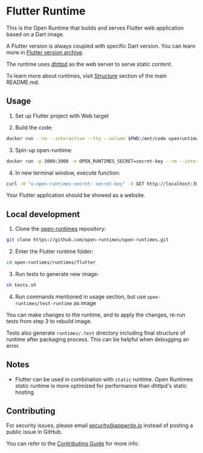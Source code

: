 # Flutter Runtime

This is the Open Runtime that builds and serves Flutter web application based on a Dart image.

A Flutter version is always coupled with specific Dart version. You can learn more in [Flutter version archive](https://docs.flutter.dev/release/archive#stable-channel-linux).

The runtime uses [dhttpd](https://pub.dev/packages/dhttpd) as the web server to serve static content.

To learn more about runtimes, visit [Structure](https://github.com/open-runtimes/open-runtimes#structure) section of the main README.md.

## Usage

1. Set up Flutter project with Web target

2. Build the code:

```bash
docker run --rm --interactive --tty --volume $PWD:/mnt/code openruntimes/dart:v4-2.15 sh helpers/build.sh
```

3. Spin-up open-runtime:

```bash
docker run -p 3000:3000 -e OPEN_RUNTIMES_SECRET=secret-key --rm --interactive --tty --volume $PWD/code.tar.gz:/mnt/code/code.tar.gz:ro openruntimes/dart:v4-2.15 sh helpers/start.sh
```

4. In new terminal window, execute function:

```bash
curl -H "x-open-runtimes-secret: secret-key" -X GET http://localhost:3000/
```

Your Flutter application should be showed as a website.

## Local development

1. Clone the [open-runtimes](https://github.com/open-runtimes/open-runtimes) repository:

```bash
git clone https://github.com/open-runtimes/open-runtimes.git
```

2. Enter the Flutter runtime folder:

```bash
cd open-runtimes/runtimes/flutter
```

3. Run tests to generate new image:

```bash
sh tests.sh
```

4. Run commands mentioned in usage section, but use `open-runtimes/test-runtime` as image

You can make changes to the runtime, and to apply the changes, re-run tests from step 3 to rebuild image.

Tests also generate `runtimes/.test` directory including final structure of runtime after packaging process. This can be helpful when debugging an error.

## Notes

- Flutter can be used in combination with `static` runtime. Open Runtimes static runtime is more optimized for performance than dhttpd's static hosting

## Contributing

For security issues, please email security@appwrite.io instead of posting a public issue in GitHub.

You can refer to the [Contributing Guide](https://github.com/open-runtimes/open-runtimes/blob/main/CONTRIBUTING.md) for more info.

